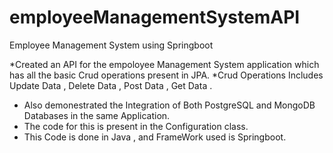 # employeeManagementSystemAPI
Employee Management System using Springboot

*Created an API for the empoloyee Management System application which has all the basic Crud operations present in JPA.
*Crud Operations Includes  Update Data , Delete Data , Post Data , Get Data .

* Also demonestrated the Integration of Both PostgreSQL and MongoDB Databases in the same Application.
* The code for this is present in the Configuration class.
* This Code is done in Java , and FrameWork used is Springboot.
